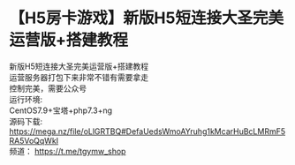 # 【H5房卡游戏】新版H5短连接大圣完美运营版+搭建教程
新版H5短连接大圣完美运营版+搭建教程<br>
运营服务器打包下来非常不错有需要拿走<br>
控制完美，需要公众号<br>
运行环境:<br>
CentOS7.9+宝塔+php7.3+ng<br>
源码下载: https://mega.nz/file/oLlGRTBQ#DefaUedsWmoAYruhg1kMcarHuBcLMRmF5RA5VoQqWkI <br>
频道： https://t.me/tgymw_shop

